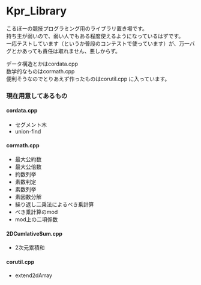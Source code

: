 # Kpr_Library
こるぼーの競技プログラミング用のライブラリ置き場です。  
持ち主が弱いので、弱い人でもある程度使えるようになっているはずです。  
一応テストしています（というか普段のコンテストで使っています）が、万一バグとかあっても責任は取れません、悪しからず。  
  
データ構造とかはcordata.cpp  
数学的なものはcormath.cpp  
便利そうなのでとりあえず作ったものはcorutil.cpp
に入っています。  

### 現在用意してあるもの
#### cordata.cpp
- セグメント木
- union-find
#### cormath.cpp
- 最大公約数
- 最大公倍数
- 約数列挙
- 素数判定
- 素数列挙
- 素因数分解
- 繰り返し二乗法によるべき乗計算
- べき乗計算のmod
- mod上の二項係数
#### 2DCumlativeSum.cpp
- 2次元累積和
#### corutil.cpp
- extend2dArray  
